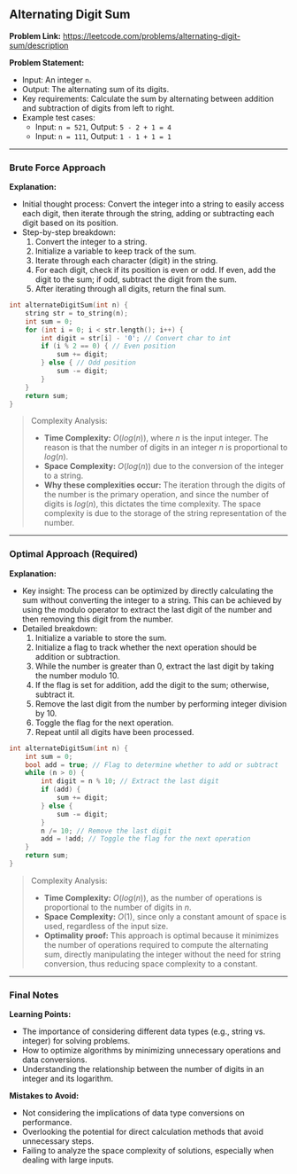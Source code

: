 ## Alternating Digit Sum
**Problem Link:** https://leetcode.com/problems/alternating-digit-sum/description

**Problem Statement:**
- Input: An integer `n`.
- Output: The alternating sum of its digits.
- Key requirements: Calculate the sum by alternating between addition and subtraction of digits from left to right.
- Example test cases: 
  - Input: `n = 521`, Output: `5 - 2 + 1 = 4`
  - Input: `n = 111`, Output: `1 - 1 + 1 = 1`

---

### Brute Force Approach

**Explanation:**
- Initial thought process: Convert the integer into a string to easily access each digit, then iterate through the string, adding or subtracting each digit based on its position.
- Step-by-step breakdown: 
  1. Convert the integer to a string.
  2. Initialize a variable to keep track of the sum.
  3. Iterate through each character (digit) in the string.
  4. For each digit, check if its position is even or odd. If even, add the digit to the sum; if odd, subtract the digit from the sum.
  5. After iterating through all digits, return the final sum.

```cpp
int alternateDigitSum(int n) {
    string str = to_string(n);
    int sum = 0;
    for (int i = 0; i < str.length(); i++) {
        int digit = str[i] - '0'; // Convert char to int
        if (i % 2 == 0) { // Even position
            sum += digit;
        } else { // Odd position
            sum -= digit;
        }
    }
    return sum;
}
```

> Complexity Analysis:
> - **Time Complexity:** $O(log(n))$, where $n$ is the input integer. The reason is that the number of digits in an integer $n$ is proportional to $log(n)$.
> - **Space Complexity:** $O(log(n))$ due to the conversion of the integer to a string.
> - **Why these complexities occur:** The iteration through the digits of the number is the primary operation, and since the number of digits is $log(n)$, this dictates the time complexity. The space complexity is due to the storage of the string representation of the number.

---

### Optimal Approach (Required)

**Explanation:**
- Key insight: The process can be optimized by directly calculating the sum without converting the integer to a string. This can be achieved by using the modulo operator to extract the last digit of the number and then removing this digit from the number.
- Detailed breakdown: 
  1. Initialize a variable to store the sum.
  2. Initialize a flag to track whether the next operation should be addition or subtraction.
  3. While the number is greater than 0, extract the last digit by taking the number modulo 10.
  4. If the flag is set for addition, add the digit to the sum; otherwise, subtract it.
  5. Remove the last digit from the number by performing integer division by 10.
  6. Toggle the flag for the next operation.
  7. Repeat until all digits have been processed.

```cpp
int alternateDigitSum(int n) {
    int sum = 0;
    bool add = true; // Flag to determine whether to add or subtract
    while (n > 0) {
        int digit = n % 10; // Extract the last digit
        if (add) {
            sum += digit;
        } else {
            sum -= digit;
        }
        n /= 10; // Remove the last digit
        add = !add; // Toggle the flag for the next operation
    }
    return sum;
}
```

> Complexity Analysis:
> - **Time Complexity:** $O(log(n))$, as the number of operations is proportional to the number of digits in $n$.
> - **Space Complexity:** $O(1)$, since only a constant amount of space is used, regardless of the input size.
> - **Optimality proof:** This approach is optimal because it minimizes the number of operations required to compute the alternating sum, directly manipulating the integer without the need for string conversion, thus reducing space complexity to a constant.

---

### Final Notes

**Learning Points:**
- The importance of considering different data types (e.g., string vs. integer) for solving problems.
- How to optimize algorithms by minimizing unnecessary operations and data conversions.
- Understanding the relationship between the number of digits in an integer and its logarithm.

**Mistakes to Avoid:**
- Not considering the implications of data type conversions on performance.
- Overlooking the potential for direct calculation methods that avoid unnecessary steps.
- Failing to analyze the space complexity of solutions, especially when dealing with large inputs.